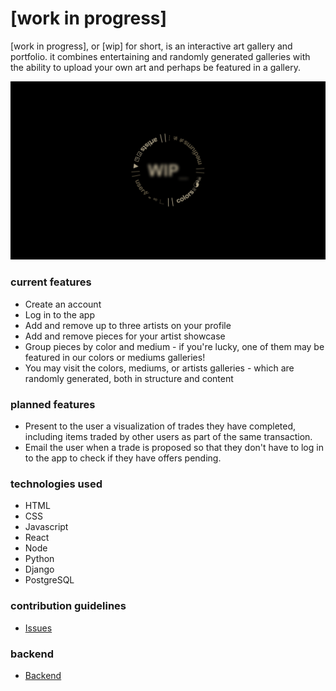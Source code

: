 # [work in progress]

[work in progress], or [wip] for short, is an interactive art gallery and portfolio. it combines entertaining and randomly generated galleries with the ability to upload your own art and perhaps be featured in a gallery. 

![home page](/public/[wip].png?raw=true "[wip]")

### current features

- Create an account
- Log in to the app
- Add and remove up to three artists on your profile
- Add and remove pieces for your artist showcase
- Group pieces by color and medium - if you're lucky, one of them may be featured in our colors or mediums galleries!
- You may visit the colors, mediums, or artists galleries - which are randomly generated, both in structure and content

### planned features

- Present to the user a visualization of trades they have completed, including items traded by other users as part of the same transaction.
- Email the user when a trade is proposed so that they don't have to log in to the app to check if they have offers pending.

### technologies used

- HTML
- CSS
- Javascript
- React
- Node
- Python
- Django
- PostgreSQL

### contribution guidelines

- [Issues](https://github.com/briansamtrent/paperclip-frontend/issues)

### backend

- [Backend](https://github.com/4thquarter/p4back)
